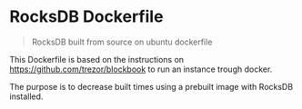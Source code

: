 # RocksDB Dockerfile
> RocksDB built from source on ubuntu dockerfile

This Dockerfile is based on the instructions on https://github.com/trezor/blockbook to run an instance trough docker.


The purpose is to decrease built times using a prebuilt image with RocksDB installed.
